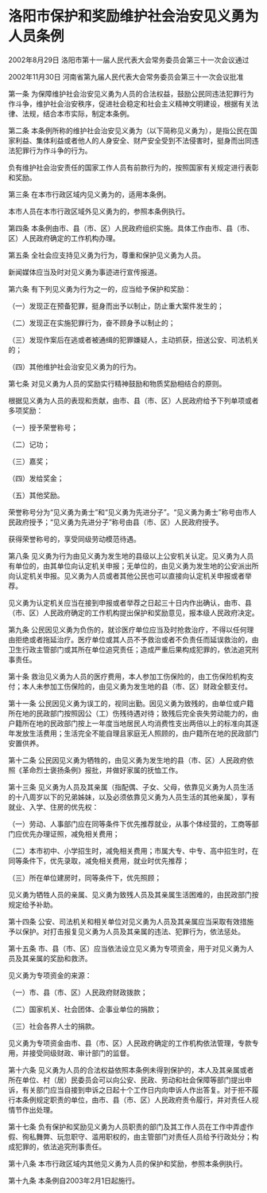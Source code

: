 # 洛阳市保护和奖励维护社会治安见义勇为人员条例

2002年8月29日 洛阳市第十一届人民代表大会常务委员会第三十一次会议通过

2002年11月30日 河南省第九届人民代表大会常务委员会第三十一次会议批准



第一条 为保障维护社会治安见义勇为人员的合法权益，鼓励公民同违法犯罪行为作斗争，维护社会治安秩序，促进社会稳定和社会主义精神文明建设，根据有关法律、法规，结合本市实际，制定本条例。

第二条 本条例所称的维护社会治安见义勇为（以下简称见义勇为），是指公民在国家利益、集体利益或者他人的人身安全、财产安全受到不法侵害时，挺身而出同违法犯罪行为作斗争的行为。

负有维护社会治安责任的国家工作人员有前款行为的，按照国家有关规定进行表彰和奖励。

第三条 在本市行政区域内见义勇为的，适用本条例。

本市人员在本市行政区域外见义勇为的，参照本条例执行。

第四条 本条例由市、县（市、区）人民政府组织实施。具体工作由市、县（市、区）人民政府确定的工作机构办理。

第五条 全社会应支持见义勇为行为，尊重和保护见义勇为人员。

新闻媒体应当及时对见义勇为事迹进行宣传报道。

第六条 有下列见义勇为行为之一的，应当给予保护和奖励：

（一）发现正在预备犯罪，挺身而出予以制止，防止重大案件发生的；

（二）发现正在实施犯罪行为，奋不顾身予以制止的；

（三）发现作案后在逃或者被通缉的犯罪嫌疑人，主动抓获，扭送公安、司法机关的；

（四）其他维护社会治安见义勇为的行为。

第七条 对见义勇为人员的奖励实行精神鼓励和物质奖励相结合的原则。

根据见义勇为人员的表现和贡献，由市、县（市、区）人民政府给予下列单项或者多项奖励：

（一）授予荣誉称号；

（二）记功；

（三）嘉奖；

（四）发给奖金；

（五）其他奖励。

荣誉称号分为“见义勇为勇士”和“见义勇为先进分子”。“见义勇为勇士”称号由市人民政府授予；“见义勇为先进分子”称号由县（市、区）人民政府授予。

获得荣誉称号的，享受同级劳动模范待遇。

第八条 见义勇为行为由见义勇为发生地的县级以上公安机关认定。见义勇为人员有单位的，由其单位向认定机关申报；无单位的，由见义勇为发生地的公安派出所向认定机关申报。见义勇为人员或者其他公民也可以直接向认定机关申报或者举荐。

见义勇为认定机关应当在接到申报或者举荐之日起三十日内作出确认，由市、县（市、区）人民政府确定的工作机构提出保护和奖励意见，报本级人民政府决定。

第九条 公民因见义勇为负伤的，就诊医疗单位应当及时抢救治疗，不得以任何理由拒绝或者拖延治疗。医疗单位或其人员不予救治或者不负责任而延误救治的，由卫生行政主管部门或其所在单位追究责任；造成严重后果构成犯罪的，依法追究刑事责任。

第十条 救治见义勇为人员的医疗费用，本人参加工伤保险的，由工伤保险机构支付；本人未参加工伤保险的，由见义勇为发生地的县（市、区）财政全额支付。

第十一条 公民因见义勇为误工的，视同出勤。因见义勇为致残的，由单位或户籍所在地的民政部门按照因公（工）伤残待遇对待；致残后完全丧失劳动能力的，由户籍所在地的民政部门按上一年度当地居民人均消费性支出两倍以上的标准向其逐年发放生活费用；生活完全不能自理且家庭无人照顾的，由户籍所在地的民政部门安置供养。

第十二条 公民因见义勇为牺牲的，由见义勇为发生地的县（市、区）人民政府依照《革命烈士褒扬条例》报批，并做好家属的抚恤工作。

第十三条 见义勇为人员及其亲属（指配偶、子女、父母，依靠见义勇为人员生活的十八周岁以下的兄弟姊妹，以及必须依靠见义勇为人员生活的其他亲属），享有就业、入学、住房的优先权：

（一）劳动、人事部门应在同等条件下优先推荐就业，从事个体经营的，工商等部门应优先办理证照，减免相关费用；

（二）本市初中、小学招生时，减免相关费用；市属大专、中专、高中招生时，在同等条件下，优先录取，减免相关费用，就业时优先推荐；

（三）所在单位建房时，同等条件下，优先照顾；

见义勇为牺牲人员的亲属、见义勇为致残人员及其亲属生活困难的，由民政部门按规定给予补助。

第十四条 公安、司法机关和相关单位对见义勇为人员及其亲属应当采取有效措施予以保护。对打击报复见义勇为人员及其亲属的违法、犯罪行为，依法惩处。

第十五条 市、县（市、区）应当依法设立见义勇为专项资金，用于对见义勇为人员及其亲属的奖励和救济。

见义勇为专项资金的来源：

（一）市、县（市、区）人民政府财政拨款；

（二）国家机关、社会团体、企事业单位的捐款；

（三）社会各界人士的捐款。

见义勇为专项资金由市、县（市、区）人民政府确定的工作机构依法管理，专款专用，并接受同级财政、审计部门的监督。

第十六条 见义勇为人员的合法权益依照本条例未得到保护的，本人及其亲属或者所在单位、村（居）民委员会可以向公安、民政、劳动和社会保障等部门提出申诉，有关部门应当自接到申诉之日起十个工作日内向申诉人作出答复。对于拒不履行本条例规定职责的单位，由市、县（市、区）人民政府责令履行，并对责任人视情节作出处理。

第十七条 负有保护和奖励见义勇为人员职责的部门及其工作人员在工作中弄虚作假、徇私舞弊、玩忽职守、滥用职权的，由主管部门对责任人员给予行政处分；构成犯罪的，依法追究刑事责任。

第十八条 本市行政区域内其他见义勇为人员的保护和奖励，参照本条例执行。

第十九条 本条例自2003年2月1日起施行。